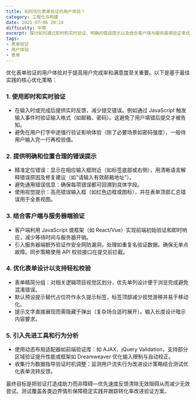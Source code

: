 ```yaml
---
title: 如何优化表单验证的用户体验？
category: 工程化与构建
date: 2025-07-06 20:14
difficulty: 中等
excerpt: 探讨如何通过即时和实时验证、明确的错误提示以及结合客户端与服务器端验证来优化表单验证的用户体验。
tags:
- 表单验证
- 用户体验
- 表单
---
```

优化表单验证的用户体验对于提高用户完成率和满意度至关重要。以下是基于最佳实践的核心优化策略：

### 1. 使用即时和实时验证
- 在输入时或完成后提供实时反馈，减少提交错误。例如通过 JavaScript 触发输入事件时验证输入格式（如邮箱、密码）。这避免了用户填错后提交才被告知。
- 避免在用户打字中途强行验证影响体验（除了必要场景如密码强度），一般待用户输入完一行再校验值。

### 2. 提供明确和位置合理的错误提示
- 精准定位错误：显示在相应输入框附近（如标签底部或右侧），用清晰语言解释错误原因及修复建议（如"请输入有效邮箱地址"）。
- 避免通用错误信息：确保每项错误都可回溯到具体字段。
- 使用视觉提示：高亮错误输入框（如红色边框或图标），并在表单顶部汇总错误用于全景视图。

### 3. 结合客户端与服务器端验证
- 客户端利用 JavaScript 或框架（如 React/Vue）实现前端初始验证和即时响应，减少等待时间与服务器开销。
- 引入服务器端额外验证作安全网防漏洞，处理如重复名验证数据。确保无单点故障。同步策略使用 API 校验接口在提交前拦截。

### 4. 优化表单设计以支持轻松校验
- 表单精简分组：对相关逻辑项目视觉区划分，优先单列设计便于浏览完成避免混淆错误。
- 默认预设提示替代占位符作永久提示标签，标签顶部减少视觉游移并易于移动化。
- 提示文字直接展现而需隐藏于弹出（复杂场合适时展开）。输入长度设计暗示内容要求。

### 5. 引入先进工具和行为分析
- 使用动态布局适配器如前端验证库：如 AJAX、jQuery Validation，支持部分区域验证提升性能或框架如 Dreamweaver 优化输入限制与自动校正。
- 收集行为数据指导验证时机调整：监测用户流失行为改进设计策略结合测试优化表单流转反馈。

最终目标是把验证打造成助力而非障碍—优先速度反馈清除无效阻碍从而减少无效尝试。测试覆盖各类边界情形保障稳定实践并跟踪转化率改进验证方案。
